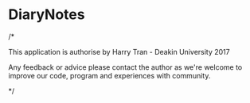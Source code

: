 # DiaryNotes

/*

This application is authorise by Harry Tran - Deakin University 2017

Any feedback or advice please contact the author as we're welcome to improve our code, program and experiences with community.




*/
